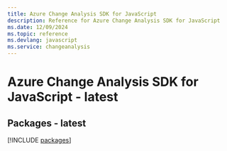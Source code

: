 ```yaml
---
title: Azure Change Analysis SDK for JavaScript
description: Reference for Azure Change Analysis SDK for JavaScript
ms.date: 12/09/2024
ms.topic: reference
ms.devlang: javascript
ms.service: changeanalysis
---
```

# Azure Change Analysis SDK for JavaScript - latest
## Packages - latest
[!INCLUDE [packages](change-analysis-index.md)]